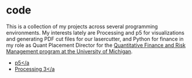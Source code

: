 # code

This is a collection of my projects across several programming environments. My interests lately are Processing and p5 for visualizations and generating PDF cut files for our lasercutter, and Python for finance in my role as Quant Placement Director for the <a href="http://dept.math.lsa.umich.edu/quantfin/index.html">Quantitative Finance and Risk Management program at the University of Michigan</a>.

* <a href="https://github.com/pbenson/code/tree/master/p5">p5</a
* <a href="https://github.com/pbenson/code/tree/master/p5">Processing 3</a
